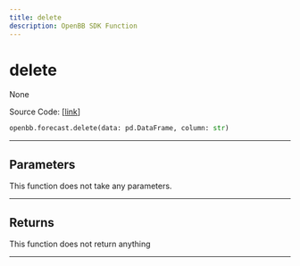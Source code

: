```yaml
---
title: delete
description: OpenBB SDK Function
---
```


# delete

None

Source Code: [[link](https://github.com/OpenBB-finance/OpenBBTerminal/tree/main/openbb_terminal/forecast/forecast_model.py#L442)]

```python
openbb.forecast.delete(data: pd.DataFrame, column: str)
```

---

## Parameters

This function does not take any parameters.

---

## Returns

This function does not return anything

---


